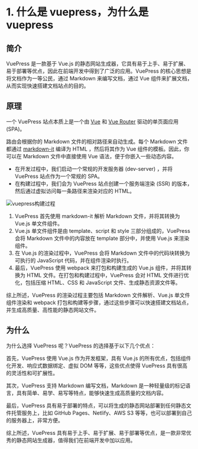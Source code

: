 # 1. 什么是 vuepress，为什么是 vuepress

## 简介

VuePress 是一款基于 Vue.js 的静态网站生成器，它具有易于上手、易于扩展、易于部署等优点，因此在前端开发中得到了广泛的应用。VuePress 的核心思想是将文档作为一等公民，通过 Markdown 来编写文档，通过 Vue 组件来扩展文档，从而实现快速搭建文档站点的目的。

## 原理

一个 VuePress 站点本质上是一个由 [Vue](https://v3.vuejs.org/) 和 [Vue Router](https://next.router.vuejs.org) 驱动的单页面应用 (SPA)。

路由会根据你的 Markdown 文件的相对路径来自动生成。每个 Markdown 文件都通过 [markdown-it](https://github.com/markdown-it/markdown-it) 编译为 HTML ，然后将其作为 Vue 组件的模板。因此，你可以在 Markdown 文件中直接使用 Vue 语法，便于你嵌入一些动态内容。

- 在开发过程中，我们启动一个常规的开发服务器 (dev-server) ，并将 VuePress 站点作为一个常规的 SPA。
- 在构建过程中，我们会为 VuePress 站点创建一个服务端渲染 (SSR) 的版本，然后通过虚拟访问每一条路径来渲染对应的 HTML。

![vuepress构建过程](https://api.onedrive.com/v1.0/shares/s!AsQmQbRb5c66hnfMv59sF2XzLOjc/root/content)

1.  VuePress 首先使用 markdown-it 解析 Markdown 文件，并将其转换为 Vue.js 单文件组件。
2.  Vue.js 单文件组件是由 template、script 和 style 三部分组成的，VuePress 会将 Markdown 文件中的内容放在 template 部分中，并使用 Vue.js 来渲染组件。
3.  在 Vue.js 的渲染过程中，VuePress 会将 Markdown 文件中的代码块转换为可执行的 JavaScript 代码，并在组件渲染时执行。
4.  最后，VuePress 使用 webpack 来打包和构建生成的 Vue.js 组件，并将其转换为 HTML 文件。在打包和构建过程中，VuePress 会对 HTML 文件进行优化，包括压缩 HTML、CSS 和 JavaScript 文件、生成静态资源文件等。

综上所述，VuePress 的渲染过程主要包括 Markdown 文件解析、Vue.js 单文件组件渲染和 webpack 打包和构建等步骤，通过这些步骤可以快速搭建文档站点，并生成高质量、高性能的静态网站文件。

## 为什么

为什么选择 VuePress 呢？VuePress 的选择基于以下几个优点：

首先，VuePress 使用 Vue.js 作为开发框架，具有 Vue.js 的所有优点，包括组件化开发、响应式数据绑定、虚拟 DOM 等等，这些优点使得 VuePress 具有很高的灵活性和可扩展性。

其次，VuePress 支持 Markdown 编写文档，Markdown 是一种轻量级的标记语言，具有简单、易学、易写等特点，能够快速生成高质量的文档内容。

最后，VuePress 具有易于部署的特点，可以将生成的静态网站部署到任何静态文件托管服务上，比如 GitHub Pages、Netlify、AWS S3 等等，也可以部署到自己的服务器上，非常方便。

综上所述，VuePress 具有易于上手、易于扩展、易于部署等优点，是一款非常优秀的静态网站生成器，值得我们在前端开发中加以应用。
